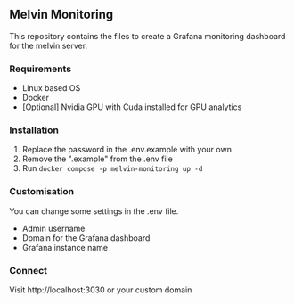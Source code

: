 ## Melvin Monitoring

This repository contains the files to create a Grafana monitoring dashboard for the melvin server.

### Requirements
- Linux based OS
- Docker
- [Optional] Nvidia GPU with Cuda installed for GPU analytics

### Installation
1. Replace the password in the .env.example with your own
2. Remove the ".example" from the .env file
3. Run `docker compose -p melvin-monitoring up -d`

### Customisation
You can change some settings in the .env file.

- Admin username
- Domain for the Grafana dashboard
- Grafana instance name

### Connect
Visit http://localhost:3030 or your custom domain